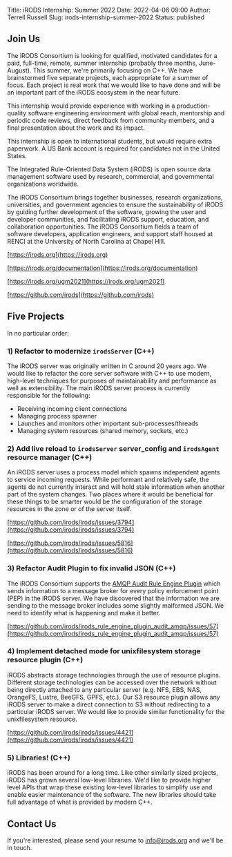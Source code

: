 Title: iRODS Internship: Summer 2022
Date: 2022-04-06 09:00
Author: Terrell Russell
Slug: irods-internship-summer-2022
Status: published


## Join Us

The iRODS Consortium is looking for qualified, motivated candidates for a paid, full-time, remote, summer internship (probably three months, June-August).  This summer, we're primarily focusing on C++.  We have brainstormed five separate projects, each appropriate for a summer of focus.  Each project is real work that we would like to have done and will be an important part of the iRODS ecosystem in the near future.

This internship would provide experience with working in a production-quality software engineering environment with global reach, mentorship and periodic code reviews, direct feedback from community members, and a final presentation about the work and its impact.

This internship is open to international students, but would require extra paperwork.  A US Bank account is required for candidates not in the United States.

The Integrated Rule-Oriented Data System (iRODS) is open source data management software used by research, commercial, and governmental organizations worldwide.

The iRODS Consortium brings together businesses, research organizations, universities, and government agencies to ensure the sustainability of iRODS by guiding further development of the software, growing the user and developer communities, and facilitating iRODS support, education, and collaboration opportunities.  The iRODS Consortium fields a team of software developers, application engineers, and support staff housed at RENCI at the University of North Carolina at Chapel Hill.

[https://irods.org](https://irods.org)

[https://irods.org/documentation](https://irods.org/documentation)

[https://irods.org/ugm2021](https://irods.org/ugm2021)

[https://github.com/irods](https://github.com/irods)

## Five Projects

In no particular order:

### 1) Refactor to modernize `irodsServer` (C++)

The iRODS server was originally written in C around 20 years ago. We would like to refactor the core server software with C++ to use modern, high-level techniques for purposes of maintainability and performance as well as extensibility. The main iRODS server process is currently responsible for the following:

  - Receiving incoming client connections
  - Managing process spawner
  - Launches and monitors other important sub-processes/threads
  - Managing system resources (shared memory, sockets, etc.)

### 2) Add live reload to `irodsServer` server_config and `irodsAgent` resource manager (C++)

An iRODS server uses a process model which spawns independent agents to service incoming requests. While performant and relatively safe, the agents do not currently interact and will hold stale information when another part of the system changes. Two places where it would be beneficial for these things to be smarter would be the configuration of the storage resources in the zone or of the server itself.

[https://github.com/irods/irods/issues/3794](https://github.com/irods/irods/issues/3794)

[https://github.com/irods/irods/issues/5816](https://github.com/irods/irods/issues/5816)

### 3) Refactor Audit Plugin to fix invalid JSON (C++)

The iRODS Consortium supports the [AMQP Audit Rule Engine Plugin](https://github.com/irods/irods_rule_engine_plugin_audit_amqp/) which sends information to a message broker for every policy enforcement point (PEP) in the iRODS server. We have discovered that the information we are sending to the message broker includes some slightly malformed JSON.  We need to identify what is happening and make it better.

[https://github.com/irods/irods_rule_engine_plugin_audit_amqp/issues/57](https://github.com/irods/irods_rule_engine_plugin_audit_amqp/issues/57)

### 4) Implement detached mode for unixfilesystem storage resource plugin (C++)

iRODS abstracts storage technologies through the use of resource plugins. Different storage technologies can be accessed over the network without being directly attached to any particular server (e.g. NFS, EBS, NAS, OrangeFS, Lustre, BeeGFS, GPFS, etc.). Our S3 resource plugin allows any iRODS server to make a direct connection to S3 without redirecting to a particular iRODS server. We would like to provide similar functionality for the unixfilesystem resource.

[https://github.com/irods/irods/issues/4421](https://github.com/irods/irods/issues/4421)

### 5) Libraries! (C++)

iRODS has been around for a long time. Like other similarly sized projects, iRODS has grown several low-level libraries. We'd like to provide higher level APIs that wrap these existing low-level libraries to simplify use and enable easier maintenance of the software. The new libraries should take full advantage of what is provided by modern C++.



## Contact Us

If you're interested, please send your resume to [info@irods.org](mailto:info@irods.org) and we'll be in touch.
